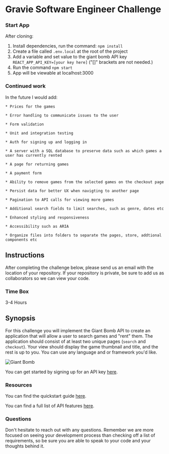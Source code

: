 # Gravie Software Engineer Challenge

### Start App
After cloning:
1. Install dependencies, run the command: `npm install`
2. Create a file called `.env.local` at the root of the project
3. Add a variable and set value to the giant bomb API key `REACT_APP_API_KEY=[your key here]` ("[]" brackets are not needed.)
4. Run the command `npm start`
5. App will be viewable at localhost:3000


### Continued work

In the future I would add:

    * Prices for the games

    * Error handling to communicate issues to the user

    * Form validation

    * Unit and integration testing

    * Auth for signing up and logging in

    * A server with a SQL database to preserve data such as which games a user has currently rented

    * A page for returning games

    * A payment form

    * Ability to remove games from the selected games on the checkout page

    * Persist data for better UX when navigting to another page

    * Pagination to API calls for viewing more games

    * Additional search fields to limit searches, such as genre, dates etc

    * Enhanced styling and responsiveness

    * Accessibility such as ARIA 

    * Organize files into folders to separate the pages, store, addtional components etc

## Instructions
After completing the challenge below, please send us an email with the location of your repository. If your repository is private, be sure to add us as collaborators so we can view your code.

### Time Box
3-4 Hours

## Synopsis

For this challenge you will implement the Giant Bomb API to create an application that will allow a user to search games and "rent" them. The application should consist of at least two unique pages (`search` and `checkout`). Your view should display the game thumbnail and title, and the rest is up to you. You can use any language and or framework you'd like.

![Giant Bomb](https://upload.wikimedia.org/wikipedia/en/4/4b/Giant_Bomb_logo.png)

You can get started by signing up for an API key [here](https://www.giantbomb.com/api/).

### Resources

You can find the quickstart guide [here](https://www.giantbomb.com/forums/api-developers-3017/quick-start-guide-to-using-the-api-1427959/).

You can find a full list of API features [here](https://www.giantbomb.com/api/documentation).

### Questions

Don't hesitate to reach out with any questions. Remember we are more focused on seeing your development process than checking off a list of requirements, so be sure you are able to speak to your code and your thoughts behind it.

